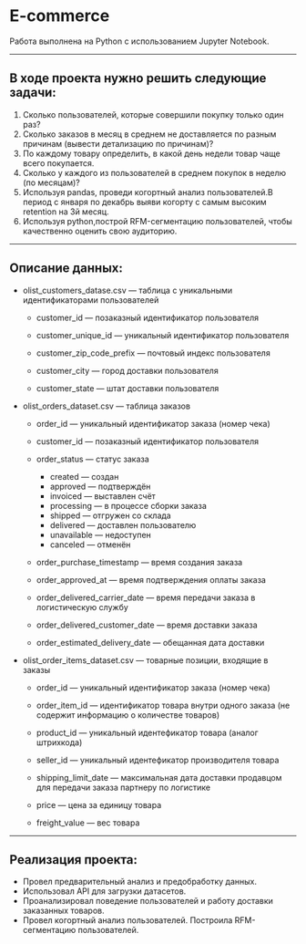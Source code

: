 # E-commerce
Работа выполнена на Python с использованием Jupyter Notebook.

---

## В ходе проекта нужно решить следующие задачи:
1. Сколько пользователей, которые совершили покупку только один раз?
2. Сколько заказов в месяц в среднем не доставляется по разным причинам (вывести детализацию по причинам)?
3. По каждому товару определить, в какой день недели товар чаще всего покупается.
4. Сколько у каждого из пользователей в среднем покупок в неделю (по месяцам)?
5. Используя pandas, проведи когортный анализ пользователей.В период с января по декабрь выяви когорту с самым высоким retention на 3й месяц.
6. Используя python,построй RFM-сегментацию пользователей, чтобы качественно оценить свою аудиторию.

--- 

## Описание данных:
- olist_customers_datase.csv — таблица с уникальными идентификаторами пользователей

  - customer_id — позаказный идентификатор пользователя

  - customer_unique_id — уникальный идентификатор пользователя

  - customer_zip_code_prefix — почтовый индекс пользователя

  - customer_city — город доставки пользователя

  - customer_state — штат доставки пользователя

- olist_orders_dataset.csv — таблица заказов

  - order_id — уникальный идентификатор заказа (номер чека)

  - customer_id — позаказный идентификатор пользователя

  - order_status — статус заказа

    - created — создан
    - approved — подтверждён
    - invoiced — выставлен счёт
    - processing — в процессе сборки заказа
    - shipped — отгружен со склада
    - delivered — доставлен пользователю
    - unavailable — недоступен
    - canceled — отменён
  - order_purchase_timestamp — время создания заказа

  - order_approved_at — время подтверждения оплаты заказа

  - order_delivered_carrier_date — время передачи заказа в логистическую службу

  - order_delivered_customer_date — время доставки заказа

  - order_estimated_delivery_date — обещанная дата доставки

- olist_order_items_dataset.csv — товарные позиции, входящие в заказы

  - order_id — уникальный идентификатор заказа (номер чека)

  - order_item_id — идентификатор товара внутри одного заказа (не содержит информацию о количестве товаров)

  - product_id — уникальный идентефикатор товара (аналог штрихкода)

  - seller_id — уникальный идентефикатор производителя товара

  - shipping_limit_date — максимальная дата доставки продавцом для передачи заказа партнеру по логистике

  - price — цена за единицу товара

  - freight_value — вес товара

---

## Реализация проекта:
- Провел предварительный анализ и предобработку данных.
- Использовал API для загрузки датасетов.
- Проанализировал поведение пользователей и работу доставки заказанных товаров.
- Провел когортный анализ пользователей.
Построила RFM-сегментацию пользователей.
